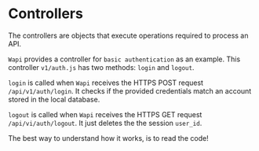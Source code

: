 # Controllers

The controllers are objects that execute operations required to process an API.

`Wapi` provides a controller for `basic authentication` as an example. This
controller `v1/auth.js` has two methods: `login` and `logout`.

`login` is called when `Wapi` receives the HTTPS POST request
`/api/v1/auth/login`. It checks if the provided credentials match an account
stored in the local database.

`logout` is called when `Wapi` receives the HTTPS GET request `/api/vi/auth/logout`.
It just deletes the the session `user_id`.

The best way to understand how it works, is to read the code!

